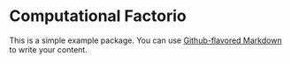 # Computational Factorio

This is a simple example package. You can use
[Github-flavored Markdown](https://guides.github.com/features/mastering-markdown/)
to write your content.